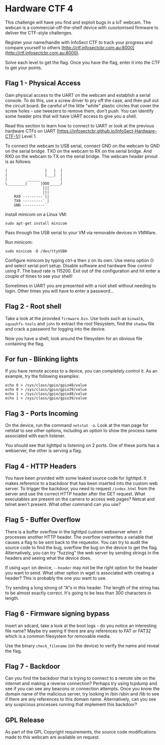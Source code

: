 # Hardware CTF 4

This challenge will have you find and exploit bugs in a IoT webcam. The webcan is a commercial-off-the-shelf device with cusotomised firmware to deliver the CTF-style challenges.

Register your name/handle with InfoSect CTF to track your progress and compare yourself to others [http://ctf.infosectcbr.com.au:8000](http://ctf.infosectcbr.com.au:8000).

Solve each level to get the flag. Once you have the flag, enter it into the CTF to get your points.

## Flag 1 - Physical Access

Gain physical access to the UART on the webcam and establish a serial console. To do this, use a screw driver to pry off the case, and then pull out the circuit board. Be careful of the little "white" plastic circles that cover the screw holes - use tweezers to remove them, don't push. You can identify some header pins that will have UART access to give you a shell.

Read this section to learn how to connect to UART or look at the previous hardware CTFs on UART [https://infosectcbr.github.io/InfoSect-Hardware-CTF-1/] Level 1.

To connect the webcam to USB serial, connect GND on the webcam to GND on the serial bridge. TXO on the webcam to RX on the serial bridge. And RXO on the webcam to TX on the serial bridge. The webcam header pinout is as follows:

```
|                 |   |  |
|                 |___|  |
|         ______         |
\________|      |OOO_____/
                 |||
                 |||
    RX0 ---------`||           
    TX0 ---------` |
    GND ----------`
```

Install minicom on a Linux VM:

```
sudo apt-get install minicom
```

Pass through the USB serial to your VM via removable devices in VMWare.

Run minicom:

```
sudo minicom -D /dev/ttyUSB0
```

Configure minicom by typing ctrl-a then z on its own. Use menu option O and select serial port setup. Disable software and hardware flow control using F. The baud rate is 115200. Exit out of the configuration and hit enter a couple of times to see your shell!

Sometimes in UART you are presented with a root shell without needing to login. Other times you will have to enter a password...

## Flag 2 - Root shell

Take a look at the provided `firmware.bin`. Use tools such as `binwalk`, `squashfs-tools` and `john` to extract the root filesystem, find the `shadow` file and crack a password for logging into the device.

Now you have a shell, look around the filesystem for an obvious file containing the flag.

## For fun - Blinking lights

If you have remote access to a device, you can completely control it. As an example, try the following examples:

```
echo 0 > /sys/class/gpio/gpio48/value
echo 0 > /sys/class/gpio/gpio39/value
echo 1 > /sys/class/gpio/gpio48/value
echo 1 > /sys/class/gpio/gpio39/value
```

## Flag 3 - Ports Incoming

On the device, run the command `netstat -a`. Look at the man page for netstat to see other options, including an option to show the process name associated with each listener.

You should see that lighttpd is listening on 2 ports. One of these ports has a webserver, the other is serving a flag.

## Flag 4 - HTTP Headers

You have been provided with some leaked source code for lighttpd. It makes reference to a backdoor that has been inserted into the custom web server. To trigger the backdoor, you need to request `/index.html` from the server and use the correct HTTP header after the GET request. What executables are present on the camera to access web pages? Netcat and telnet aren't present. What other command can you use?

## Flag 5 - Buffer Overflow

There is a buffer overflow in the lighttpd custom webserver when it processes another HTTP header. The overflow overwrites a variable that causes a flag to be sent back to the requestor. You can try to audit the source code to find the bug, overflow the bug on the device to get the flag. Alternatively, you can try "fuzzing" the web server by sending strings in the headers and seeing what the device does.

If using `wget` on device, `--header` may not be the right option for the header you want to send. What other option in wget is associated with creating a header? This is probably the one you want to use.

Try sending a long strong of "A"s in this header. The length of the string has to be almost exactly correct. It's going to be less than 300 characters in length.

## Flag 6 - Firmware signing bypass

Insert an sdcard, take a look at the boot logs - do you notice an interesting file name? Maybe try seeing if there are any references to FAT or FAT32 which is a common filesystem for removable media.

Use the binary `check_filename` (on the device) to verify the name and reveal the flag.

## Flag 7 - Backdoor

Can you find the backdoor that is trying to connect to a remote site on the internet and making a reverse connection? Perhaps try using tcpdump and see if you can see any beacons or connection attempts. Once you know the domain name of the malicious server, try looking in /bin /sbin and /lib to see if there are any references to this domain name. Alternatively, can you see any suspicious processes running that implement this backdoor?

## GPL Release
As part of the GPL Copyright requirements, the source code modifications made to this webcam are available on request.



